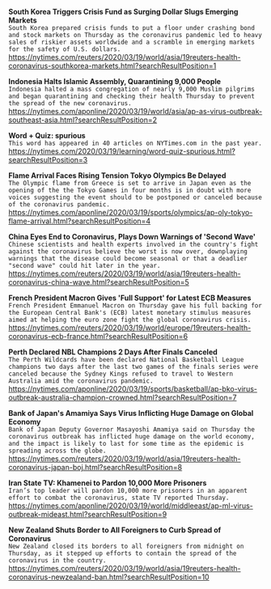 **South Korea Triggers Crisis Fund as Surging Dollar Slugs Emerging Markets**\
`South Korea prepared crisis funds to put a floor under crashing bond and stock markets on Thursday as the coronavirus pandemic led to heavy sales of riskier assets worldwide and a scramble in emerging markets for the safety of U.S. dollars.`\
https://nytimes.com/reuters/2020/03/19/world/asia/19reuters-health-coronavirus-southkorea-markets.html?searchResultPosition=1

**Indonesia Halts Islamic Assembly, Quarantining 9,000 People**\
`Indonesia halted a mass congregation of nearly 9,000 Muslim pilgrims and began quarantining and checking their health Thursday to prevent the spread of the new coronavirus.`\
https://nytimes.com/aponline/2020/03/19/world/asia/ap-as-virus-outbreak-southeast-asia.html?searchResultPosition=2

**Word + Quiz: spurious**\
`This word has appeared in 40 articles on NYTimes.com in the past year.`\
https://nytimes.com/2020/03/19/learning/word-quiz-spurious.html?searchResultPosition=3

**Flame Arrival Faces Rising Tension Tokyo Olympics Be Delayed**\
`The Olympic flame from Greece is set to arrive in Japan even as the opening of the the Tokyo Games in four months is in doubt with more voices suggesting the event should to be postponed or canceled because of the coronavirus pandemic.`\
https://nytimes.com/aponline/2020/03/19/sports/olympics/ap-oly-tokyo-flame-arrival.html?searchResultPosition=4

**China Eyes End to Coronavirus, Plays Down Warnings of 'Second Wave'**\
`Chinese scientists and health experts involved in the country's fight against the coronavirus believe the worst is now over, downplaying warnings that the disease could become seasonal or that a deadlier "second wave" could hit later in the year.`\
https://nytimes.com/reuters/2020/03/19/world/asia/19reuters-health-coronavirus-china-wave.html?searchResultPosition=5

**French President Macron Gives 'Full Support' for Latest ECB Measures**\
`French President Emmanuel Macron on Thursday gave his full backing for the European Central Bank's (ECB) latest monetary stimulus measures aimed at helping the euro zone fight the global coronavirus crisis.`\
https://nytimes.com/reuters/2020/03/19/world/europe/19reuters-health-coronavirus-ecb-france.html?searchResultPosition=6

**Perth Declared NBL Champions 2 Days After Finals Canceled**\
`The Perth Wildcards have been declared National Basketball League champions two days after the last two games of the finals series were canceled because the Sydney Kings refused to travel to Western Australia amid the coronavirus pandemic.`\
https://nytimes.com/aponline/2020/03/19/sports/basketball/ap-bko-virus-outbreak-australia-champion-crowned.html?searchResultPosition=7

**Bank of Japan's Amamiya Says Virus Inflicting Huge Damage on Global Economy**\
`Bank of Japan Deputy Governor Masayoshi Amamiya said on Thursday the coronavirus outbreak has inflicted huge damage on the world economy, and the impact is likely to last for some time as the epidemic is spreading across the globe.`\
https://nytimes.com/reuters/2020/03/19/world/asia/19reuters-health-coronavirus-japan-boj.html?searchResultPosition=8

**Iran State TV: Khamenei to Pardon 10,000 More Prisoners**\
`Iran’s top leader will pardon 10,000 more prisoners in an apparent effort to combat the coronavirus, state TV reported Thursday. `\
https://nytimes.com/aponline/2020/03/19/world/middleeast/ap-ml-virus-outbreak-mideast.html?searchResultPosition=9

**New Zealand Shuts Border to All Foreigners to Curb Spread of Coronavirus**\
`New Zealand closed its borders to all foreigners from midnight on Thursday, as it stepped up efforts to contain the spread of the coronavirus in the country.`\
https://nytimes.com/reuters/2020/03/19/world/asia/19reuters-health-coronavirus-newzealand-ban.html?searchResultPosition=10

